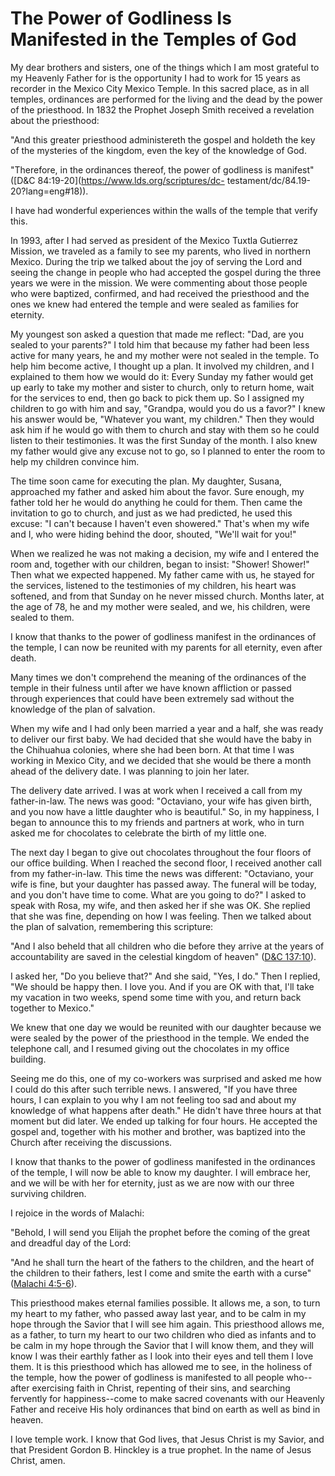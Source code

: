 # The Power of Godliness Is Manifested in the Temples of God

My dear brothers and sisters, one of the things which I am most grateful to my
Heavenly Father for is the opportunity I had to work for 15 years as recorder
in the Mexico City Mexico Temple. In this sacred place, as in all temples,
ordinances are performed for the living and the dead by the power of the
priesthood. In 1832 the Prophet Joseph Smith received a revelation about the
priesthood:

"And this greater priesthood administereth the gospel and holdeth the key of
the mysteries of the kingdom, even the key of the knowledge of God.

"Therefore, in the ordinances thereof, the power of godliness is manifest"
([D&amp;C 84:19-20](https://www.lds.org/scriptures/dc-
testament/dc/84.19-20?lang=eng#18)).

I have had wonderful experiences within the walls of the temple that verify
this.

In 1993, after I had served as president of the Mexico Tuxtla Gutierrez
Mission, we traveled as a family to see my parents, who lived in northern
Mexico. During the trip we talked about the joy of serving the Lord and seeing
the change in people who had accepted the gospel during the three years we
were in the mission. We were commenting about those people who were baptized,
confirmed, and had received the priesthood and the ones we knew had entered
the temple and were sealed as families for eternity.

My youngest son asked a question that made me reflect: "Dad, are you sealed to
your parents?" I told him that because my father had been less active for many
years, he and my mother were not sealed in the temple. To help him become
active, I thought up a plan. It involved my children, and I explained to them
how we would do it: Every Sunday my father would get up early to take my
mother and sister to church, only to return home, wait for the services to
end, then go back to pick them up. So I assigned my children to go with him
and say, "Grandpa, would you do us a favor?" I knew his answer would be,
"Whatever you want, my children." Then they would ask him if he would go with
them to church and stay with them so he could listen to their testimonies. It
was the first Sunday of the month. I also knew my father would give any excuse
not to go, so I planned to enter the room to help my children convince him.

The time soon came for executing the plan. My daughter, Susana, approached my
father and asked him about the favor. Sure enough, my father told her he would
do anything he could for them. Then came the invitation to go to church, and
just as we had predicted, he used this excuse: "I can't because I haven't even
showered." That's when my wife and I, who were hiding behind the door,
shouted, "We'll wait for you!"

When we realized he was not making a decision, my wife and I entered the room
and, together with our children, began to insist: "Shower! Shower!" Then what
we expected happened. My father came with us, he stayed for the services,
listened to the testimonies of my children, his heart was softened, and from
that Sunday on he never missed church. Months later, at the age of 78, he and
my mother were sealed, and we, his children, were sealed to them.

I know that thanks to the power of godliness manifest in the ordinances of the
temple, I can now be reunited with my parents for all eternity, even after
death.

Many times we don't comprehend the meaning of the ordinances of the temple in
their fulness until after we have known affliction or passed through
experiences that could have been extremely sad without the knowledge of the
plan of salvation.

When my wife and I had only been married a year and a half, she was ready to
deliver our first baby. We had decided that she would have the baby in the
Chihuahua colonies, where she had been born. At that time I was working in
Mexico City, and we decided that she would be there a month ahead of the
delivery date. I was planning to join her later.

The delivery date arrived. I was at work when I received a call from my
father-in-law. The news was good: "Octaviano, your wife has given birth, and
you now have a little daughter who is beautiful." So, in my happiness, I began
to announce this to my friends and partners at work, who in turn asked me for
chocolates to celebrate the birth of my little one.

The next day I began to give out chocolates throughout the four floors of our
office building. When I reached the second floor, I received another call from
my father-in-law. This time the news was different: "Octaviano, your wife is
fine, but your daughter has passed away. The funeral will be today, and you
don't have time to come. What are you going to do?" I asked to speak with
Rosa, my wife, and then asked her if she was OK. She replied that she was
fine, depending on how I was feeling. Then we talked about the plan of
salvation, remembering this scripture:

"And I also beheld that all children who die before they arrive at the years
of accountability are saved in the celestial kingdom of heaven" ([D&amp;C
137:10](https://www.lds.org/scriptures/dc-testament/dc/137.10?lang=eng#9)).

I asked her, "Do you believe that?" And she said, "Yes, I do." Then I replied,
"We should be happy then. I love you. And if you are OK with that, I'll take
my vacation in two weeks, spend some time with you, and return back together
to Mexico."

We knew that one day we would be reunited with our daughter because we were
sealed by the power of the priesthood in the temple. We ended the telephone
call, and I resumed giving out the chocolates in my office building.

Seeing me do this, one of my co-workers was surprised and asked me how I could
do this after such terrible news. I answered, "If you have three hours, I can
explain to you why I am not feeling too sad and about my knowledge of what
happens after death." He didn't have three hours at that moment but did later.
We ended up talking for four hours. He accepted the gospel and, together with
his mother and brother, was baptized into the Church after receiving the
discussions.

I know that thanks to the power of godliness manifested in the ordinances of
the temple, I will now be able to know my daughter. I will embrace her, and we
will be with her for eternity, just as we are now with our three surviving
children.

I rejoice in the words of Malachi:

"Behold, I will send you Elijah the prophet before the coming of the great and
dreadful day of the Lord:

"And he shall turn the heart of the fathers to the children, and the heart of
the children to their fathers, lest I come and smite the earth with a curse"
([Malachi 4:5-6](https://www.lds.org/scriptures/ot/mal/4.5-6?lang=eng#4)).

This priesthood makes eternal families possible. It allows me, a son, to turn
my heart to my father, who passed away last year, and to be calm in my hope
through the Savior that I will see him again. This priesthood allows me, as a
father, to turn my heart to our two children who died as infants and to be
calm in my hope through the Savior that I will know them, and they will know I
was their earthly father as I look into their eyes and tell them I love them.
It is this priesthood which has allowed me to see, in the holiness of the
temple, how the power of godliness is manifested to all people who--after
exercising faith in Christ, repenting of their sins, and searching fervently
for happiness--come to make sacred covenants with our Heavenly Father and
receive His holy ordinances that bind on earth as well as bind in heaven.

I love temple work. I know that God lives, that Jesus Christ is my Savior, and
that President Gordon B. Hinckley is a true prophet. In the name of Jesus
Christ, amen.

